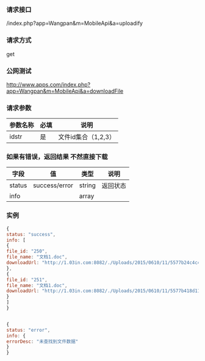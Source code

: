 ### **请求接口**
/index.php?app=Wangpan&m=MobileApi&a=uploadify

### **请求方式**
get

### **公网测试**
http://www.apps.com/index.php?app=Wangpan&m=MobileApi&a=downloadFile

### **请求参数**

| 参数名称   |必填 |     说明   |
|----------- |-----|------------|
| idstr        | 是  |   文件id集合（1,2,3）   |

### **如果有错误，返回结果 不然直接下载**
|字段       |值             |类型    |说明        |
| --------- |--------       |--------|--------   |
|status     |success/error|string  |返回状态    |
|info       |               |array  |    |

### 实例

``` javascript
{
status: "success",
info: [
{
file_id: "250",
file_name: "文档1.doc",
downloadUrl: "http://1.03in.com:8082/./Uploads/2015/0610/11/5577b24c4c45b.doc"
},
{
file_id: "251",
file_name: "文档1.doc",
downloadUrl: "http://1.03in.com:8082/./Uploads/2015/0610/11/5577b418d1146.doc"
}
]
}


{
status: "error",
info: {
errorDesc: "未查找到文件数据"
}
}